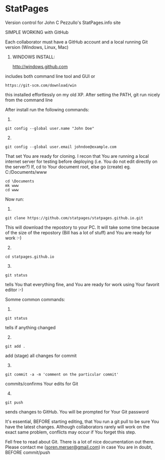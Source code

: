 # StatPages
Version control for John C Pezzullo's StatPages.info site


SIMPLE WORKING with GitHub

Each collaborator must have a GitHub account and a local running Git version (Windows, Linux, Mac)

1) WINDOWS INSTALL:

    http://windows.github.com

includes both command line tool and GUI
or

    https://git-scm.com/download/win
    
this installed effortlessly on my old XP. After setting the PATH, git run nicely from the command line


After install run the following commands:

1)

    git config --global user.name "John Doe"

2)

    git config --global user.email johndoe@example.com


That set You are ready for cloning. I recon that You are running a local internet server for testing before deploying (i.e. You do not edit directly on the server?)
If, cd to Your document root, else go (create) eg. C:/Documents/www

    cd \Documents
    mk www
    cd www

Now run:

1)

    git clone https://github.com/statpages/statpages.github.io.git

This will download the repostory to your PC. It will take some time because of the size of the repostory (Bill has a lot of stuff) and You are ready for work :-)

2)

    cd statpages.github.io

3)

    git status 

tells You that everything fine, and You are ready for work using Your favorit editor :-)

Somme common commands:

1)

    git status

tells if anything changed

2)

    git add .

add (stage) all changes for commit

3)

    git commit -a -m 'comment on the particular commit'

commits/confirms Your edits for Git

4)

    git push

sends changes to GitHub. You will be prompted for Your Git password


It's essential, BEFORE starting editing, that You run a git pull to be sure You have the latest changes.
Although collaborators rarely will work on the exact same problem, conflicts may occur if You forget this step.

Fell free to read about Git. There is a lot of nice documentation out there.
Please contact me (soren.merser@gmail.com) in case You are in doubt, BEFORE commit/push